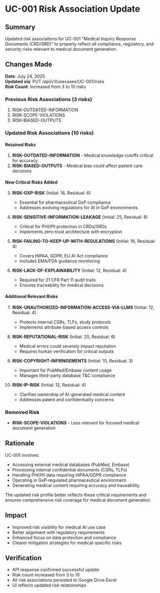 # UC-001 Risk Association Update

## Summary
Updated risk associations for UC-001 "Medical Inquiry Response Documents (CRD/SRD)" to properly reflect all compliance, regulatory, and security risks relevant to medical document generation.

## Changes Made
**Date**: July 24, 2025  
**Updated via**: PUT /api/v1/usecases/UC-001/risks  
**Risk Count**: Increased from 3 to 10 risks

### Previous Risk Associations (3 risks)
1. RISK-OUTDATED-INFORMATION
2. RISK-SCOPE-VIOLATIONS
3. RISK-BIASED-OUTPUTS

### Updated Risk Associations (10 risks)

#### Retained Risks
1. **RISK-OUTDATED-INFORMATION** - Medical knowledge cutoffs critical for accuracy
2. **RISK-BIASED-OUTPUTS** - Medical bias could affect patient care decisions

#### New Critical Risks Added
3. **RISK-GXP-RISK** (Initial: 16, Residual: 6)
   - Essential for pharmaceutical GxP compliance
   - Addresses evolving regulations for AI in GxP environments
   
4. **RISK-SENSITIVE-INFORMATION-LEAKAGE** (Initial: 25, Residual: 8)
   - Critical for PHI/PII protection in CRDs/SRDs
   - Implements zero-trust architecture with encryption
   
5. **RISK-FAILING-TO-KEEP-UP-WITH-REGULATIONS** (Initial: 16, Residual: 4)
   - Covers HIPAA, GDPR, EU AI Act compliance
   - Includes EMA/FDA guidance monitoring
   
6. **RISK-LACK-OF-EXPLAINABILITY** (Initial: 12, Residual: 4)
   - Required for 21 CFR Part 11 audit trails
   - Ensures traceability for medical decisions

#### Additional Relevant Risks
7. **RISK-UNAUTHORIZED-INFORMATION-ACCESS-VIA-LLMS** (Initial: 12, Residual: 4)
   - Protects internal CSRs, TLFs, study protocols
   - Implements attribute-based access controls
   
8. **RISK-REPUTATIONAL-RISK** (Initial: 20, Residual: 6)
   - Medical errors could severely impact reputation
   - Requires human verification for critical outputs
   
9. **RISK-COPYRIGHT-INFRINGEMENTS** (Initial: 10, Residual: 3)
   - Important for PubMed/Embase content usage
   - Manages third-party database T&C compliance
   
10. **RISK-IP-RISK** (Initial: 12, Residual: 4)
    - Clarifies ownership of AI-generated medical content
    - Addresses patent and confidentiality concerns

### Removed Risk
- **RISK-SCOPE-VIOLATIONS** - Less relevant for focused medical document generation

## Rationale
UC-001 involves:
- Accessing external medical databases (PubMed, Embase)
- Processing internal confidential documents (CSRs, TLFs)
- Handling PHI/PII data requiring HIPAA/GDPR compliance
- Operating in GxP-regulated pharmaceutical environment
- Generating medical content requiring accuracy and traceability

The updated risk profile better reflects these critical requirements and ensures comprehensive risk coverage for medical document generation.

## Impact
- Improved risk visibility for medical AI use case
- Better alignment with regulatory requirements
- Enhanced focus on data protection and compliance
- Clearer mitigation strategies for medical-specific risks

## Verification
- API response confirmed successful update
- Risk count increased from 3 to 10
- All risk associations persisted to Google Drive Excel
- UI reflects updated risk relationships